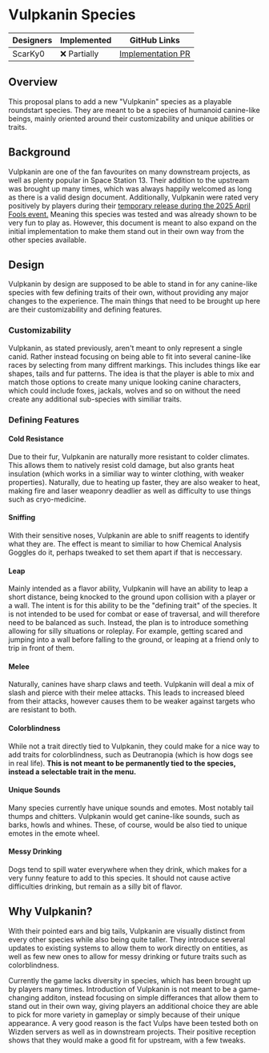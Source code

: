 # Vulpkanin Species

| Designers | Implemented   | GitHub Links                                                                      |
|---|---------------|-----------------------------------------------------------------------------------|
| ScarKy0 | :x: Partially | [Implementation PR](https://github.com/space-wizards/space-station-14/pull/37539) |

## Overview

This proposal plans to add a new "Vulpkanin" species as a playable roundstart species.
They are meant to be a species of humanoid canine-like beings, mainly oriented around their customizability and unique abilities or traits.

## Background

Vulpkanin are one of the fan favourites on many downstream projects, as well as plenty popular in Space Station 13.
Their addition to the upstream was brought up many times, which was always happily welcomed as long as there is a valid design document.
Additionally, Vulpkanin were rated very positively by players during their [temporary release during the 2025 April Fools event.](https://github.com/space-wizards/space-station-14/pull/35395) Meaning this species was tested and was already shown to be very fun to play as.
However, this document is meant to also expand on the initial implementation to make them stand out in their own way from the other species available.

## Design

Vulpkanin by design are supposed to be able to stand in for any canine-like species with few defining traits of their own, without providing any major changes to the experience.
The main things that need to be brought up here are their customizability and defining features.

### Customizability

Vulpkanin, as stated previously, aren't meant to only represent a single canid. Rather instead focusing on being able to fit into several canine-like races by selecting from many diffrent markings. This includes things like ear shapes, tails and fur patterns.
The idea is that the player is able to mix and match those options to create many unique looking canine characters, which could include foxes, jackals, wolves and so on without the need create any additional sub-species with similiar traits.

### Defining Features

#### Cold Resistance

Due to their fur, Vulpkanin are naturally more resistant to colder climates. This allows them to natively resist cold damage, but also grants heat insulation (which works in a similiar way to winter clothing, with weaker properties).
Naturally, due to heating up faster, they are also weaker to heat, making fire and laser weaponry deadlier as well as difficulty to use things such as cryo-medicine.

#### Sniffing

With their sensitive noses, Vulpkanin are able to sniff reagents to identify what they are. The effect is meant to similiar to how Chemical Analysis Goggles do it, perhaps tweaked to set them apart if that is neccessary.

#### Leap

Mainly intended as a flavor ability, Vulpkanin will have an ability to leap a short distance, being knocked to the ground upon collision with a player or a wall.
The intent is for this ability to be the "defining trait" of the species. It is not intended to be used for combat or ease of traversal, and will therefore need to be balanced as such.
Instead, the plan is to introduce something allowing for silly situations or roleplay. For example, getting scared and jumping into a wall before falling to the ground, or leaping at a friend only to trip in front of them.

#### Melee

Naturally, canines have sharp claws and teeth. Vulpkanin will deal a mix of slash and pierce with their melee attacks. This leads to increased bleed from their attacks, however causes them to be weaker against targets who are resistant to both.

#### Colorblindness

While not a trait directly tied to Vulpkanin, they could make for a nice way to add traits for colorblindness, such as Deutranopia (which is how dogs see in real life). **This is not meant to be permanently tied to the species, instead a selectable trait in the menu.**

#### Unique Sounds

Many species currently have unique sounds and emotes. Most notably tail thumps and chitters. Vulpkanin would get canine-like sounds, such as barks, howls and whines. These, of course, would be also tied to unique emotes in the emote wheel.

#### Messy Drinking

Dogs tend to spill water everywhere when they drink, which makes for a very funny feature to add to this species. It should not cause active difficulties drinking, but remain as a silly bit of flavor.

## Why Vulpkanin?

With their pointed ears and big tails, Vulpkanin are visually distinct from every other species while also being quite taller.
They introduce several updates to existing systems to allow them to work directly on entities, as well as few new ones to allow for messy drinking or future traits such as colorblindness.

Currently the game lacks diversity in species, which has been brought up by players many times.
Introduction of Vulpkanin is not meant to be a game-changing additon, instead focusing on simple differances that allow them to stand out in their own way, giving players an additional choice they are able to pick for more variety in gameplay or simply because of their unique appearance.
A very good reason is the fact Vulps have been tested both on Wizden servers as well as in downstream projects. Their positive reception shows that they would make a good fit for upstream, with a few tweaks.